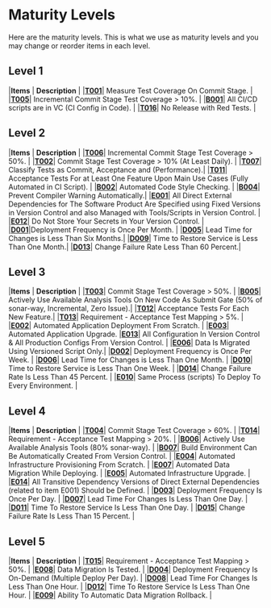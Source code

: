 # Maturity Levels

Here are the maturity levels. This is what we use as maturity levels and you may change or reorder items in each level.

## Level 1

|**Items**          | **Description** |
|**[T001](catalog/test/T001.md)**| Measure Test Coverage On Commit Stage. |
|**[T005](catalog/test/T005.md)**| Incremental Commit Stage Test Coverage > 10%. |
|**[B001](catalog/build_ci/B001.md)**| All CI/CD scripts are in VC (CI Config in Code). |
|**[T016](catalog/test/T016.md)**| No Release with Red Tests. |

## Level 2

|**Items**          | **Description** |
|**[T006](catalog/test/T006.md)**| Incremental Commit Stage Test Coverage > 50%. |
|**[T002](catalog/test/T002.md)**| Commit Stage Test Coverage > 10% (At Least Daily). |
|**[T007](catalog/test/T007.md)**| Classify Tests as Commit, Acceptance and (Performance).|
|**[T011](catalog/test/T011.md)**| Acceptance Tests For at Least One Feature Upon Main Use Cases (Fully Automated in CI Script). |
|**[B002](catalog/build_ci/B002.md)**| Automated Code Style Checking. |
|**[B004](catalog/build_ci/B004.md)**| Prevent Compiler Warning Automatically.|
|**[E001](catalog/environment/E001.md)**| All Direct External Dependencies for The Software Product Are Specified using Fixed Versions in Version Control and also Managed with Tools/Scripts in Version Control. |
|**[E012](catalog/environment/E012.md)**| Do Not Store Your Secrets in Your Version Control. |
|**[D001](catalog/delivery/D001.md)**|Deployment Frequency is Once Per Month. |
|**[D005](catalog/delivery/D005.md)**| Lead Time for Changes is Less Than Six Months.|
|**[D009](catalog/delivery/D009.md)**| Time to Restore Service is Less Than One Month.|
|**[D013](catalog/delivery/D013.md)**| Change Failure Rate Less Than 60 Percent.|

## Level 3

|**Items**          | **Description** |
|**[T003](catalog/test/T003.md)**| Commit Stage Test Coverage > 50%. |
|**[B005](catalog/build_ci/B005.md)**| Actively Use Available Analysis Tools On New Code As Submit Gate (50% of sonar-way, Incremental, Zero Issue).|
|**[T012](catalog/test/T012.md)**| Acceptance Tests For Each New Feature.|
|**[T013](catalog/test/T013.md)**| Requirement - Acceptance Test Mapping > 5%. |
|**[E002](catalog/environment/E002.md)**| Automated Application Deployment From Scratch. |
|**[E003](catalog/environment/E003.md)**| Automated Application Upgrade. 
|**[E013](catalog/environment/E013.md)**| All Configuration In Version Control & All Production Configs From Version Control. |
|**[E006](catalog/environment/E006.md)**| Data Is Migrated Using Versioned Script Only.|
|**[D002](catalog/delivery/D002.md)**| Deployment Frequency is Once Per Week. |
|**[D006](catalog/delivery/D006.md)**| Lead Time for Changes is Less Than One Month. |
|**[D010](catalog/delivery/D010.md)**| Time to Restore Service is Less Than One Week. |
|**[D014](catalog/delivery/D014.md)**| Change Failure Rate Is Less Than 45 Percent. |
|**[E010](catalog/environment/E010.md)**| Same Process (scripts) To Deploy To Every Environment. |

## Level 4

|**Items**          | **Description** |
|**[T004](catalog/test/T004.md)**| Commit Stage Test Coverage > 60%. |
|**[T014](catalog/test/T014.md)**| Requirement - Acceptance Test Mapping > 20%. |
|**[B006](catalog/build_ci/B006.md)**| Actively Use Available Analysis Tools (80% sonar-way). |
|**[B007](catalog/build_ci/B007.md)**| Build Environment Can Be Automatically Created From Version Control. |
|**[E004](catalog/environment/E004.md)**| Automated Infrastructure Provisioning From Scratch. |
|**[E007](catalog/environment/E007.md)**| Automated Data Migration While Deploying. |
|**[E005](catalog/environment/E005.md)**| Automated Infrastructure Upgrade. |
|**[E014](catalog/environment/E014.md)**| All Transitive Dependency Versions of Direct External Dependencies (related to item E001) Should be Defined. |
|**[D003](catalog/delivery/D003.md)**| Deployment Frequency Is Once Per Day. |
|**[D007](catalog/delivery/D007.md)**| Lead Time For Changes Is Less Than One Day. |
|**[D011](catalog/delivery/D011.md)**| Time To Restore Service Is Less Than One Day. |
|**[D015](catalog/delivery/D015.md)**| Change Failure Rate Is Less Than 15 Percent. |



## Level 5

|**Items**          | **Description** |
|**[T015](catalog/test/T015.md)**| Requirement - Acceptance Test Mapping > 50%. |
|**[E008](catalog/environment/E008.md)**| Data Migration Is Tested. |
|**[D004](catalog/delivery/D004.md)**| Deployment Frequency Is On-Demand (Multiple Deploy Per Day). |
|**[D008](catalog/delivery/D008.md)**| Lead Time For Changes Is Less Than One Hour. |
|**[D012](catalog/delivery/D012.md)**| Time To Restore Service Is Less Than One Hour. |
|**[E009](catalog/environment/E009.md)**| Ability To Automatic Data Migration Rollback. |
